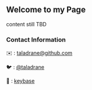 ## Welcome to my Page

content still TBD


### Contact Information

✉️ : [taladrane@github.com](mailto:taladrane@github.com)

🐦 : [@taladrane](https://www.twitter.com/taladrane)

🔐 : [keybase](https://keybase.io/madisonoliver)
